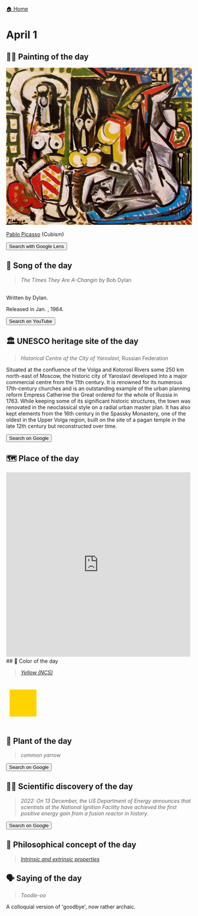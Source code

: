 
[🏠 Home](../../index.md)

# April 1

## 🧑‍🎨 Painting of the day

<img width="600" src="../img/Pablo_Picasso_8.jpg">

[Pablo Picasso](http://en.wikipedia.org/wiki/Pablo_Picasso) (Cubism)

<button class="btn btn-success"
onclick=" window.open('https://lens.google.com/uploadbyurl?url=https://iretes.github.io/one-a-day/data/img/Pablo_Picasso_8.jpg','_blank')">
Search with Google Lens
</button>

## 🎼 Song of the day

> *The Times They Are A-Changin*
by Bob Dylan

<br />Written by Dylan.

Released in Jan. , 1964.

<button class="btn btn-success"
onclick=" window.open('http://www.youtube.com/search?q=The Times They Are A-Changin by Bob Dylan','_blank')">
Search on YouTube
</button>

## 🏛️ UNESCO heritage site of the day

> *Historical Centre of the City of Yaroslavl*, Russian Federation

<p>Situated at the confluence of the Volga and Kotorosl Rivers some 250 km north-east of Moscow, the historic city of Yaroslavl developed into a major commercial centre from the 11th century. It is renowned for its numerous 17th-century churches and is an outstanding example of the urban planning reform Empress Catherine the Great ordered for the whole of Russia in 1763. While keeping some of its significant historic structures, the town was renovated in the neoclassical style on a radial urban master plan. It has also kept elements from the 16th century in the Spassky Monastery, one of the oldest in the Upper Volga region, built on the site of a pagan temple in the late 12th century but reconstructed over time.</p>

<button class="btn btn-success"
onclick=" window.open('http://www.google.com/search?q=Historical Centre of the City of Yaroslavl','_blank')">
Search on Google
</button>

## 🗺️ Place of the day

<iframe
src="https://www.mapcrunch.com"
name="mapcrunch"
width="500"
height="500"
allowTransparency="true"
scrolling="no"
frameborder="0"
>
</iframe>
## 🎨 Color of the day

> *[Yellow (NCS)](https://en.wikipedia.org/wiki/Shades_of_yellow#Yellow_(NCS)_(psychological_primary_yellow))*

<div style="color:#FFD300; font-size: 100px;">&#9632;</div>

## 🌿 Plant of the day

> *common yarrow*

<button class="btn btn-success"
onclick=" window.open('http://www.google.com/search?q=common yarrow','_blank')">
Search on Google
</button>

## 🧑‍🔬 Scientific discovery of the day

> *2022: On 13 December, the US Department of Energy announces that scientists at the National Ignition Facility have achieved the first positive energy gain from a fusion reactor in history.*

<button class="btn btn-success"
onclick=" window.open('http://www.google.com/search?q=2022: On 13 December, the US Department of Energy announces that scientists at the National Ignition Facility have achieved the first positive energy gain from a fusion reactor in history.','_blank')"> 
Search on Google
</button>

## 💭 Philosophical concept of the day

> *[Intrinsic and extrinsic properties](https://en.wikipedia.org/wiki/Intrinsic_and_extrinsic_properties_(philosophy))*

## 🗣️ Saying of the day

> *Toodle-oo*

A colloquial version of 'goodbye', now rather archaic. 
